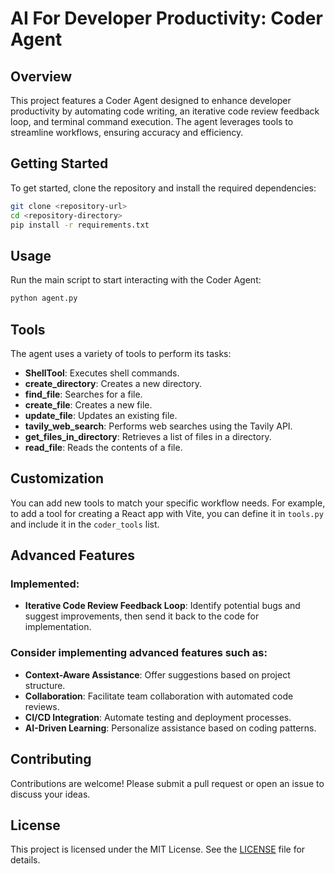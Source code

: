 # AI For Developer Productivity: Coder Agent

## Overview
This project features a Coder Agent designed to enhance developer productivity by automating code writing, an iterative code review feedback loop, and terminal command execution. The agent leverages tools to streamline workflows, ensuring accuracy and efficiency.

## Getting Started
To get started, clone the repository and install the required dependencies:
```bash
git clone <repository-url>
cd <repository-directory>
pip install -r requirements.txt
```

## Usage
Run the main script to start interacting with the Coder Agent:
```bash
python agent.py
```

## Tools
The agent uses a variety of tools to perform its tasks:
- **ShellTool**: Executes shell commands.
- **create_directory**: Creates a new directory.
- **find_file**: Searches for a file.
- **create_file**: Creates a new file.
- **update_file**: Updates an existing file.
- **tavily_web_search**: Performs web searches using the Tavily API.
- **get_files_in_directory**: Retrieves a list of files in a directory.
- **read_file**: Reads the contents of a file.

## Customization
You can add new tools to match your specific workflow needs. For example, to add a tool for creating a React app with Vite, you can define it in `tools.py` and include it in the `coder_tools` list.

## Advanced Features
### Implemented:
- **Iterative Code Review Feedback Loop**: Identify potential bugs and suggest improvements, then send it back to the code for implementation.

### Consider implementing advanced features such as:
- **Context-Aware Assistance**: Offer suggestions based on project structure.
- **Collaboration**: Facilitate team collaboration with automated code reviews.
- **CI/CD Integration**: Automate testing and deployment processes.
- **AI-Driven Learning**: Personalize assistance based on coding patterns.

## Contributing
Contributions are welcome! Please submit a pull request or open an issue to discuss your ideas.

## License
This project is licensed under the MIT License. See the [LICENSE](./LICENSE) file for details.